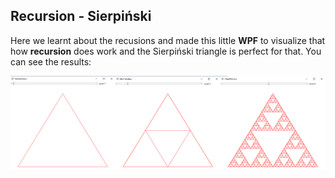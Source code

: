 ## Recursion - Sierpiński

Here we learnt about the recusions and made this little **WPF** to visualize that how **recursion** does work and the Sierpiński triangle is perfect for that. You can see the results:

<img align="center" src="../../Screenshots/sierprinski.png">


